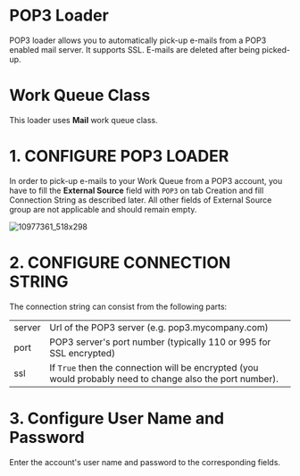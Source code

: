 # POP3 Loader

POP3 loader allows you to automatically pick-up e-mails from a POP3 enabled mail server. It supports SSL. E-mails are deleted after being picked-up.

# Work Queue Class

This loader uses **Mail** work queue class.

# 1. CONFIGURE POP3 LOADER

In order to pick-up e-mails to your Work Queue from a POP3 account, you have to fill the **External Source** field with `POP3` on tab Creation and fill Connection String as described later. All other fields of External Source group are not applicable and should remain empty.

![10977361_518x298](upload://xeBhYYSzjOPKWU1i6sOzqaqU22G.png)

# 2. CONFIGURE CONNECTION STRING

The connection string can consist from the following parts:

|        |                                                                                                           |
|--------|-----------------------------------------------------------------------------------------------------------|
| server | Url of the POP3 server (e.g. pop3.mycompany.com)                                                          |
| port   | POP3 server's port number (typically 110 or 995 for SSL encrypted)                                        |
| ssl    | If `True` then the connection will be encrypted (you would probably need to change also the port number). |

# 3. Configure User Name and Password

Enter the account's user name and password to the corresponding fields.
